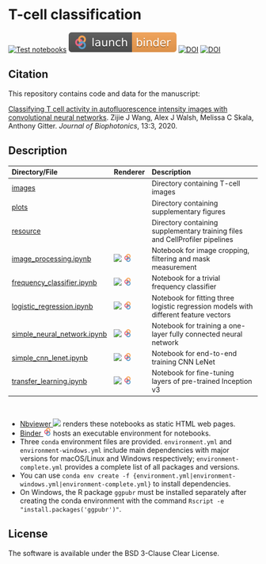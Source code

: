 # T-cell classification
[![Test notebooks](https://github.com/gitter-lab/t-cell-classification/actions/workflows/test.yml/badge.svg)](https://github.com/gitter-lab/t-cell-classification/actions/workflows/test.yml)
[![badge](./plots/binder_badge.svg)](https://mybinder.org/v2/gh/gitter-lab/t-cell-classification/master)
[![DOI](https://zenodo.org/badge/DOI/10.5281/zenodo.2640835.svg)](https://doi.org/10.5281/zenodo.2640835)
[![DOI](https://zenodo.org/badge/DOI/10.5281/zenodo.3455314.svg)](https://doi.org/10.5281/zenodo.3455314)

## Citation
This repository contains code and data for the manuscript:

[Classifying T cell activity in autofluorescence intensity images with convolutional neural networks](https://doi.org/10.1002/jbio.201960050).
Zijie J Wang, Alex J Walsh, Melissa C Skala, Anthony Gitter.
*Journal of Biophotonics*, 13:3, 2020.

## Description

|Directory/File|Renderer|Description|
|:---|:---|:---|
|[images](./images)||Directory containing T-cell images|
|[plots](./plots)||Directory containing supplementary figures|
|[resource](./resource)||Directory containing supplementary training files and CellProfiler pipelines|
|[image_processing.ipynb](./image_processing.ipynb) |<a href="https://nbviewer.jupyter.org/github/gitter-lab/t-cell-classification/blob/master/image_processing.ipynb"><img src="./plots/nbviewer_logo.png" height="16" align="bottom"></a> <a href="https://mybinder.org/v2/gh/gitter-lab/t-cell-classification/master?filepath=image_processing.ipynb"><img src="./plots/binder_logo.png" height="16" align="bottom"></a>|Notebook for image cropping, filtering and mask measurement|
|[frequency_classifier.ipynb](./frequency_classifier.ipynb)|<a href="https://nbviewer.jupyter.org/github/gitter-lab/t-cell-classification/blob/master/frequency_classifier.ipynb"><img src="./plots/nbviewer_logo.png" height="16" align="bottom"></a> <a href="https://mybinder.org/v2/gh/gitter-lab/t-cell-classification/master?filepath=frequency_classifier.ipynb"><img src="./plots/binder_logo.png" height="16" align="bottom"></a>|Notebook for a trivial frequency classifier|
|[logistic_regression.ipynb](./logistic_regression.ipynb)|<a href="https://nbviewer.jupyter.org/github/gitter-lab/t-cell-classification/blob/master/logistic_regression.ipynb"><img src="./plots/nbviewer_logo.png" height="16" align="bottom"></a> <a href="https://mybinder.org/v2/gh/gitter-lab/t-cell-classification/master?filepath=logistic_regression.ipynb"><img src="./plots/binder_logo.png" height="16" align="bottom"></a>|Notebook for fitting three logistic regression models with different feature vectors|
|[simple_neural_network.ipynb](./simple_neural_network.ipynb)|<a href="https://nbviewer.jupyter.org/github/gitter-lab/t-cell-classification/blob/master/simple_neural_network.ipynb"><img src="./plots/nbviewer_logo.png" height="16" align="bottom"></a> <a href="https://mybinder.org/v2/gh/gitter-lab/t-cell-classification/master?filepath=simple_neural_network.ipynb"><img src="./plots/binder_logo.png" height="16" align="bottom"></a>|Notebook for training a one-layer fully connected neural network|
|[simple_cnn_lenet.ipynb](./simple_cnn_lenet.ipynb)|<a href="https://nbviewer.jupyter.org/github/gitter-lab/t-cell-classification/blob/master/simple_cnn_lenet.ipynb"><img src="./plots/nbviewer_logo.png" height="16" align="bottom"></a> <a href="https://mybinder.org/v2/gh/gitter-lab/t-cell-classification/master?filepath=simple_cnn_lenet.ipynb"><img src="./plots/binder_logo.png" height="16" align="bottom"></a>|Notebook for end-to-end training CNN LeNet|
|[transfer_learning.ipynb](./transfer_learning.ipynb)|<a href="https://nbviewer.jupyter.org/github/gitter-lab/t-cell-classification/blob/master/transfer_learning.ipynb"><img src="./plots/nbviewer_logo.png" height="16" align="bottom"></a> <a href="https://mybinder.org/v2/gh/gitter-lab/t-cell-classification/master?filepath=transfer_learning.ipynb"><img src="./plots/binder_logo.png" height="16" align="bottom"></a>|Notebook for fine-tuning layers of pre-trained Inception v3|

<br/>

- [Nbviewer <img src="./plots/nbviewer_logo.png" height="16" align="bottom">](https://nbviewer.jupyter.org)  renders these notebooks as static HTML web pages.
- [Binder <img src="./plots/binder_logo.png" height="16" align="bottom">](https://mybinder.org) hosts an executable environment for notebooks.
- Three `conda` environment files are provided. `environment.yml` and `environment-windows.yml` include main dependencies with major versions for macOS/Linux and Windows respectively; `environment-complete.yml` provides a complete list of all packages and versions.
- You can use `conda env create -f {environment.yml|environment-windows.yml|environment-complete.yml}` to install dependencies.
- On Windows, the R package `ggpubr` must be installed separately after creating the conda environment with the command `Rscript -e "install.packages('ggpubr')"`.

## License
The software is available under the BSD 3-Clause Clear License.
